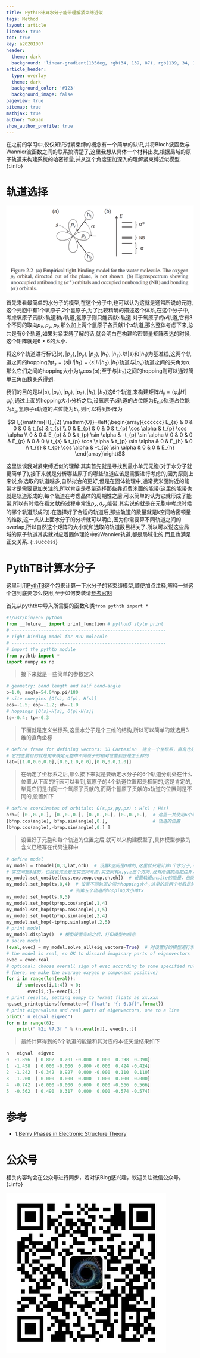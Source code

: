 ```yaml
---
title: PythTB计算水分子能带理解紧束缚近似
tags: Method
layout: article
license: true
toc: true
key: a20201007
header:
  theme: dark
  background: 'linear-gradient(135deg, rgb(34, 139, 87), rgb(139, 34, 139))'
article_header:
  type: overlay
  theme: dark
  background_color: '#123'
  background_image: false
pageview: true
sitemap: true
mathjax: true
author: YuXuan
show_author_profile: true
---
```

在之前的学习中,仅仅知识对紧束缚的概念有一个简单的认识,并将Bloch波函数与Wannier波函数之间的联系搞清楚了,这里我想从具体一个材料出发,根据局域的原子轨道来构建系统的哈密顿量,并从这个角度更加深入的理解紧束缚近似模型.
{:.info}
<!--more-->
# 轨道选择

![png](/assets/images/pythtb/H2O1.png)

首先来看最简单的水分子的模型,在这个分子中,也可以认为这就是通常所说的元胞,这个元胞中有1个氧原子,2个氢原子,为了比较精确的描述这个体系,在这个分子中,考虑氧原子贡献$s$轨道和$p$轨道,氢原子则只能贡献$s$轨道.对于氧原子的$p$轨道,它有3个不同的取向$p_x,p_y,p_z$,那么加上两个氢原子各贡献1个$s$轨道,那么整体考虑下来,总共是有6个轨道,如果对紧束缚了解的话,就会明白在构建哈密顿量矩阵表达的时候,这个矩阵就是$6\times 6$的大小.

将这6个轨道进行标记$\rvert s\rangle,\rvert p_x\rangle,\rvert p_y\rangle,\rvert p_z\rangle,\rvert h_1\rangle,\rvert h_2\rangle$.以$\rvert s\rangle$和$\rvert h_1\rangle$为基准线,这两个轨道之间的hopping为$t_s=\langle s\rvert H\rvert h_1\rangle=\langle s\rvert H\rvert h_2\rangle$,$\rvert h_1\rangle$轨道与$\rvert p_x\rangle$轨道之间的夹角为$\alpha$,那么它们之间的hopping大小为$t_p\cos(\alpha)$;至于与$\rvert h_2\rangle$之间的hopping则可以通过简单三角函数关系得到.

我们的目的是以$\rvert s\rangle,\rvert p_x\rangle,\rvert p_y\rangle,\rvert p_z\rangle,\rvert h_1\rangle,\rvert h_2\rangle$这6个轨道,来构建矩阵$H_{ij}=\langle\varphi_i\rvert H\rvert\varphi_j\rangle$,通过上面的hopping大小分析之后,设氧原子$s$轨道的占位能为$E_s$,$p$轨道占位能为$E_p$,氢原子$s$轨道的占位能为$E_h$.则可以得到矩阵为

$$H_{\mathrm{H}_{2} \mathrm{O}}=\left(\begin{array}{cccccc}
E_{s} & 0 & 0 & 0 & t_{s} & t_{s} \\
0 & E_{p} & 0 & 0 & t_{p} \cos \alpha & t_{p} \cos \alpha \\
0 & 0 & E_{p} & 0 & t_{p} \sin \alpha & -t_{p} \sin \alpha \\
0 & 0 & 0 & E_{p} & 0 & 0 \\
t_{s} & t_{p} \cos \alpha & t_{p} \sin \alpha & 0 & E_{h} & 0 \\
t_{s} & t_{p} \cos \alpha & -t_{p} \sin \alpha & 0 & 0 & E_{h}
\end{array}\right)$$

这里谈谈我对紧束缚近似的理解:其实首先就是寻找到最小单元元胞(对于水分子就更简单了),接下来就是分析哪些原子的哪些轨道应该是需要进行考虑的,因为原则上来说,你选取的轨道越多,自然拟合的更好,但是在固体物理中,通常费米面附近的能带才是需要更加关注的,所以肯定是尽量选择那些靠近费米面的能带(这里的能带也就是轨道形成的,每个轨道在考虑晶体的周期性之后,可以简单的认为它就形成了能带,所以有时候在看文献的过程中常说$p_x,d_{xy}$能带,其实说的就是在元胞中考虑时候的哪个轨道形成的).在选择好了合适的轨道后,那些轨道的数量就是k空间哈密顿量的维数,这一点从上面水分子的分析就可以明白,因为你需要算不同轨道之间的overlap,所以自然这个矩阵的大小就和选取的轨道数目相关了.所以可以说这些局域的原子轨道其实就对应着固体理论中的Wannier轨道,都是局域化的,而且也满足正交关系.
{:.success}

# PythTB计算水分子
这里利用[PythTB](http://www.physics.rutgers.edu/pythtb/)这个包来计算一下水分子的紧束缚模型,顺便加点注释,解释一些这个包到底要怎么使用,至于如何安装请[参考官网](http://www.physics.rutgers.edu/pythtb/)

首先从pythtb中导入所需要的函数和类`from pythtb import * `

```python
#!/usr/bin/env python
from __future__ import print_function # python3 style print
# ----------------------------------------------------------
# Tight-binding model for H2O molecule
# ----------------------------------------------------------
# import the pythtb module
from pythtb import *
import numpy as np
```
> 接下来就是一些简单的参数定义
```python
# geometry: bond length and half bond-angle
b=1.0; angle=54.0*np.pi/180
# site energies [O(s), O(p), H(s)]
eos=-1.5; eop=-1.2; eh=-1.0
# hoppings [O(s)-H(s), O(p)-H(s)]
ts=-0.4; tp=-0.3
```
> 下面就是定义坐标系,这里水分子是个三维的结构,所以可以简单的就选用3维的直角坐标
```python
# define frame for defining vectors: 3D Cartesian  建立一个坐标系，直角也好，利用元胞基矢建立也可以，
# 它的主要目的就是用来确定元胞中不同原子的相对位置到底是怎么样的
lat=[[1.0,0.0,0.0],[0.0,1.0,0.0],[0.0,0.0,1.0]] 
```
> 在确定了坐标系之后,那么接下来就是要确定水分子的6个轨道分别处在什么位置,从下面的行医可以看到,氧原子的4个轨道位置都是相同的,这是肯定的,毕竟它们是由同一个氧原子贡献的,而两个氢原子贡献的$s$轨道的位置则是不同的,设置如下
```python
# define coordinates of orbitals: O(s,px,py,pz) ; H(s) ; H(s)
orb=[ [0.,0.,0.], [0.,0.,0.], [0.,0.,0.], [0.,0.,0.],  # 这里一共使用6个轨道，所以需要将这个6个轨道在以上面坐标系为基础上来明确这些
[b*np.cos(angle), b*np.sin(angle),0.],                 # 轨道的位置
[b*np.cos(angle),-b*np.sin(angle),0.] ]
```
> 设置好了元胞和每个轨道的位置之后,就可以来构建模型了,具体模型参数的含义已经写在代码注释中
```python
# define model
my_model = tbmodel(0,3,lat,orb)  # 设置k空间是0维的,这里就只是计算1个水分子,不存在周期性,则k空间维度自然就是0
# 实空间是3维的，也就说完全是在实空间考虑,实空间有x,y,z三个方向,没有所谓的周期边界，三个方向都是开边界
my_model.set_onsite([eos,eop,eop,eop,eh,eh])  # 设置轨道onsite的能量，也就是占位能
my_model.set_hop(ts,0,4)  # 设置不同轨道之间的hopping大小,这里的后两个参数是轨道的索引,0代表第一个轨道,4代表第5个轨道,也就说第四个轨道
                        # 到第五个轨道的hopping大小维tx
my_model.set_hop(ts,0,5)
my_model.set_hop(tp*np.cos(angle),1,4)
my_model.set_hop(tp*np.cos(angle),1,5)
my_model.set_hop(tp*np.sin(angle),2,4)
my_model.set_hop(-tp*np.sin(angle),2,5)
# print model
my_model.display()  # 模型设置完成之后，打印模型的信息
# solve model
(eval,evec) = my_model.solve_all(eig_vectors=True)  # 对设置好的模型进行求解，并同时要求得到对应的本征矢量
# the model is real, so OK to discard imaginary parts of eigenvectors
evec = evec.real
# optional: choose overall sign of evec according to some specified rule
# (here, we make the average oxygen p component positive)
for i in range(len(eval)):
    if sum(evec[i,1:4]) < 0:
        evec[i,:]=-evec[i,:]
# print results, setting numpy to format floats as xx.xxx
np.set_printoptions(formatter={'float': '{: 6.3f}'.format})
# print eigenvalues and real parts of eigenvectors, one to a line
print(" n eigval eigvec")
for n in range(6):
    print(" %2i %7.3f " % (n,eval[n]), evec[n,:])
```
> 最终计算得到的6个轨道的能量和其对应的本征矢量结果如下
```python
n   eigval  eigvec
0  -1.896  [ 0.802  0.201 -0.000  0.000  0.398  0.398]
1  -1.458  [ 0.000 -0.000  0.800 -0.000  0.424 -0.424]
2  -1.242  [-0.342  0.927  0.000 -0.000  0.110  0.110]
3  -1.200  [-0.000  0.000  0.000  1.000  0.000 -0.000]
4  -0.742  [-0.000 -0.000  0.600  0.000 -0.566  0.566]
5  -0.562  [ 0.490  0.317  0.000  0.000 -0.574 -0.574]
```
# 参考
- 1.[Berry Phases in Electronic Structure Theory](https://books.google.com/books/about/Berry_Phases_in_Electronic_Structure_The.html?id=485FtgEACAAJ)

# 公众号
相关内容均会在公众号进行同步，若对该Blog感兴趣，欢迎关注微信公众号。
{:.info}

![png](/assets/images/qrcode.jpg)
